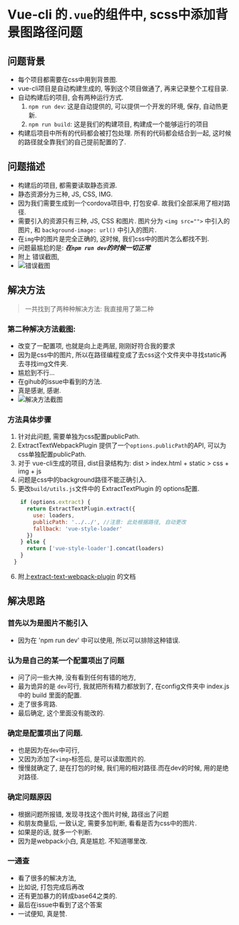# Vue-cli 的`.vue`的组件中, scss中添加背景图路径问题

## 问题背景
* 每个项目都需要在css中用到背景图.
* vue-cli项目是自动构建生成的, 等到这个项目做通了, 再来记录整个工程目录.
* 自动构建后的项目, 会有两种运行方式.
  1. `npm run dev`: 这是自动提供的, 可以提供一个开发的环境, 保存, 自动热更新.
  2. `npm run build`: 这是我们的构建项目, 构建成一个能够运行的项目
* 构建后项目中所有的代码都会被打包处理. 所有的代码都会结合到一起, 这时候的路径就全靠我们的自己提前配置的了.

## 问题描述
* 构建后的项目, 都需要读取静态资源.
* 静态资源分为三种, JS, CSS, IMG.
* 因为我们需要生成到一个cordova项目中, 打包安卓. 故我们全部采用了相对路径.
* 需要引入的资源只有三种, JS, CSS 和图片. 图片分为 `<img src="">` 中引入的图片, 和 `background-image: url()` 中引入的图片.
* 在`img`中的图片是完全正确的, 这时候, 我们css中的图片怎么都找不到.
* 问题最尴尬的是: ***在`npm run dev`的时候一切正常***
* 附上 错误截图, 
* ![错误截图](http://onh27ty1g.bkt.clouddn.com/%E9%97%AE%E9%A2%98%E6%BC%94%E7%A4%BA.png)

## 解决方法
> 一共找到了两种种解决方法: 我直接用了第二种

### 第二种解决方法截图:
* 改变了一配置项, 也就是向上走两层, 刚刚好符合我的要求
* 因为是css中的图片, 所以在路径编程变成了去css这个文件夹中寻找static再去寻找img文件夹.
* 尴尬到不行...
* 在gihub的issue中看到的方法.
* 真是感谢, 感谢.
* ![解决方法截图](http://onh27ty1g.bkt.clouddn.com/blog/vue/scss_image_02.png)

### 方法具体步骤
1. 针对此问题, 需要单独为css配置publicPath.
2. ExtractTextWebpackPlugin 提供了一个`options.publicPath`的API, 可以为css单独配置publicPath.
3. 对于 vue-cli生成的项目, dist目录结构为: dist > index.html + static > css + img + js
4. 问题是css中的background路径不能正确引入.
5. 更改`build/utils.js`文件中的 ExtractTextPlugin 的 options配置.
```js
    if (options.extract) {
      return ExtractTextPlugin.extract({
        use: loaders,
        publicPath: '../../', //注意: 此处根据路径, 自动更改
        fallback: 'vue-style-loader'
      })
    } else {
      return ['vue-style-loader'].concat(loaders)
    }
  }
```
6. 附上[extract-text-webpack-plugin](https://github.com/webpack-contrib/extract-text-webpack-plugin/blob/master/README.md) 的文档



## 解决思路
### 首先以为是图片不能引入
* 因为在 'npm run dev' 中可以使用, 所以可以排除这种错误.

### 认为是自己的某一个配置项出了问题
* 问了问一些大神, 没有看到任何有错的地方,
* 最为诡异的是 `dev`可行, 我就把所有精力都放到了, 在config文件夹中 index.js 中的 build 里面的配置.
* 走了很多弯路.
* 最后确定, 这个里面没有能改的.

### 确定是配置项出了问题.
* 也是因为在`dev`中可行,
* 又因为添加了`<img>`标签后, 是可以读取图片的.
* 慢慢就确定了, 是在打包的时候, 我们用的相对路径.而在dev的时候, 用的是绝对路径.

### 确定问题原因
* 根据问题所报错, 发现寻找这个图片时候, 路径出了问题
* 和朋友商量后, 一致认定, 需要多加判断, 看看是否为css中的图片.
* 如果是的话, 就多一个判断.
* 因为是webpack小白, 真是尴尬. 不知道哪里改.

### 一通查
* 看了很多的解决方法, 
* 比如说, 打包完成后再改
* 还有更加暴力的转成base64之类的.
* 最后在issue中看到了这个答案
* 一试便知, 真是赞.
